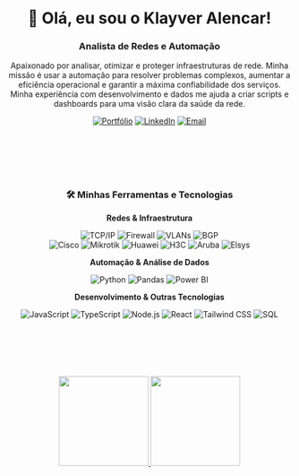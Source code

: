 <div align="center">
  <h1>👋 Olá, eu sou o Klayver Alencar!</h1>
  <h3>Analista de Redes e Automação</h3>
  <p>Apaixonado por analisar, otimizar e proteger infraestruturas de rede. Minha missão é usar a automação para resolver problemas complexos, aumentar a eficiência operacional e garantir a máxima confiabilidade dos serviços. Minha experiência com desenvolvimento e dados me ajuda a criar scripts e dashboards para uma visão clara da saúde da rede.</p>

  <a href="https://klayver-alencar-portfolio.vercel.app/" target="_blank"><img src="https://img.shields.io/badge/Portfólio-000000?style=for-the-badge&logo=vercel&logoColor=white" alt="Portfólio"></a>
  <a href="https://www.linkedin.com/in/klayveralencar/" target="_blank"><img src="https://img.shields.io/badge/LinkedIn-0077B5?style=for-the-badge&logo=linkedin&logoColor=white" alt="LinkedIn"></a>
  <a href="mailto:klayveralencar2001@gmail.com" target="_blank"><img src="https://img.shields.io/badge/Email-D14836?style=for-the-badge&logo=gmail&logoColor=white" alt="Email"></a>
</div>

&nbsp;
---
&nbsp;

<h3 align="center">🛠️ Minhas Ferramentas e Tecnologias</h3>

<div align="center">
  <p><b>Redes & Infraestrutura</b></p>
  <img src="https://img.shields.io/badge/TCP/IP-000000?style=for-the-badge&logo=Aparat&logoColor=white" alt="TCP/IP">
  <img src="https://img.shields.io/badge/Firewall-F24E1E?style=for-the-badge&logo=Palo%20Alto%20Networks&logoColor=white" alt="Firewall">
  <img src="https://img.shields.io/badge/VLANs-00569E?style=for-the-badge" alt="VLANs">
  <img src="https://img.shields.io/badge/BGP-439542?style=for-the-badge" alt="BGP">
  <br>
  <img src="https://img.shields.io/badge/Cisco-1BA0D7?style=for-the-badge&logo=Cisco&logoColor=white" alt="Cisco">
  <img src="https://img.shields.io/badge/Mikrotik-55B9E3?style=for-the-badge" alt="Mikrotik">
  <img src="https://img.shields.io/badge/Huawei-E81E24?style=for-the-badge&logo=huawei&logoColor=white" alt="Huawei">
  <img src="https://img.shields.io/badge/H3C-6633CC?style=for-the-badge&logo=h3c&logoColor=white" alt="H3C">
  <img src="https://img.shields.io/badge/Aruba-00A86B?style=for-the-badge&logo=aruba&logoColor=white" alt="Aruba">
  <img src="https://img.shields.io/badge/Elsys-00AEEF?style=for-the-badge" alt="Elsys">


  <br>

  <p><b>Automação & Análise de Dados</b></p>
  <img src="https://img.shields.io/badge/Python-3776AB?style=for-the-badge&logo=python&logoColor=white" alt="Python">
  <img src="https://img.shields.io/badge/Pandas-150458?style=for-the-badge&logo=pandas&logoColor=white" alt="Pandas">
  <img src="https://img.shields.io/badge/Power%20BI-F2C811?style=for-the-badge&logo=powerbi&logoColor=black" alt="Power BI">

  <br>

  <p><b>Desenvolvimento & Outras Tecnologias</b></p>
  <img src="https://img.shields.io/badge/JavaScript-F7DF1E?style=for-the-badge&logo=javascript&logoColor=black" alt="JavaScript">
  <img src="https://img.shields.io/badge/TypeScript-3178C6?style=for-the-badge&logo=typescript&logoColor=white" alt="TypeScript">
  <img src="https://img.shields.io/badge/Node.js-339933?style=for-the-badge&logo=node.js&logoColor=white" alt="Node.js">
  <img src="https://img.shields.io/badge/React-61DAFB?style=for-the-badge&logo=react&logoColor=black" alt="React">
  <img src="https://img.shields.io/badge/Tailwind_CSS-38B2AC?style=for-the-badge&logo=tailwind-css&logoColor=white" alt="Tailwind CSS">
  <img src="https://img.shields.io/badge/SQL-4479A1?style=for-the-badge&logo=postgresql&logoColor=white" alt="SQL">
</div>

&nbsp;
---
&nbsp;

<div align="center">
  <a href="https://github.com/klayver2001">
    <img height="160em" src="https://github-readme-stats.vercel.app/api/top-langs/?username=klayver2001&layout=compact&langs_count=7&theme=dracula"/>
    <img height="160em" src="https://github-readme-stats.vercel.app/api?username=klayver2001&show_icons=true&theme=dracula&include_all_commits=true&count_private=true"/>
  </a>
</div>
